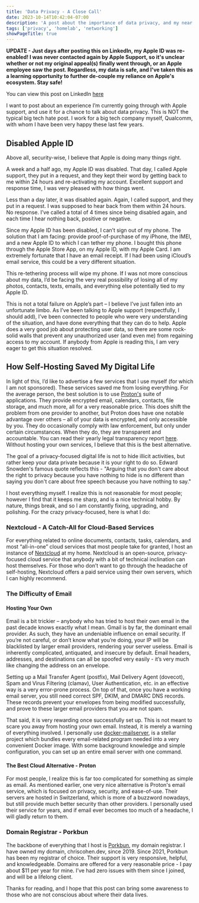 ```yaml
---
title: 'Data Privacy - A Close Call'
date: 2023-10-14T10:42:04-07:00
description: 'A post about the importance of data privacy, and my near miss.'
tags: ['privacy', 'homelab', 'networking']
showPageTitle: true
---
```


**UPDATE - Just days after posting this on LinkedIn, my Apple ID was re-enabled! I was never contacted again by Apple Support, so it's unclear whether or not my original appeal(s) finally went through, or an Apple employee saw the post. Regardless, my data is safe, and I've taken this as a learning opportunity to further de-couple my reliance on Apple's ecosystem. Stay safe!**

You can view this post on LinkedIn [here](https://linkedin.com/pulse/importance-data-privacy-2023-chris-cohen)

I want to post about an experience I’m currently going through with Apple support, and use it for a chance to talk about data privacy. This is NOT the typical big tech hate post. I work for a big tech company myself, Qualcomm, with whom I have been very happy these last few years.

## Disabled Apple ID

Above all, security-wise, I believe that Apple is doing many things right.

A week and a half ago, my Apple ID was disabled. That day, I called Apple support, they put in a request, and they kept their word by getting back to me within 24 hours and re-activating my account. Excellent support and response time, I was very pleased with how things went.

Less than a day later, it was disabled again. Again, I called support, and they put in a request. I was supposed to hear back from them within 24 hours. No response. I’ve called a total of 4 times since being disabled again, and each time I hear nothing back, positive or negative.

Since my Apple ID has been disabled, I can’t sign out of my phone. The solution that I am facing:  provide proof-of-purchase of my iPhone, the IMEI, and a new Apple ID to which I can tether my phone.  I bought this phone through the Apple Store App, on my Apple ID, with my Apple Card. I am extremely fortunate that I have an email receipt. If I had been using iCloud’s email service, this could be a very different situation.

This re-tethering process will wipe my phone. If I was not more conscious about my data, I’d be facing the very real possibility of losing all of my photos, contacts, texts, emails, and everything else potentially tied to my Apple ID.

This is not a total failure on Apple’s part – I believe I’ve just fallen into an unfortunate limbo. As I’ve been talking to Apple support (respectfully, I should add), I’ve been connected to people who were very understanding of the situation, and have done everything that they can do to help. Apple does a very good job about protecting user data, so there are some rock-solid walls that prevent any unauthorized user (and even me) from regaining access to my account. If anybody from Apple is reading this, I am very eager to get this situation resolved.

## How Self-Hosting Saved My Digital Life

In light of this, I’d like to advertise a few services that I use myself (for which I am not sponsored). These services saved me from losing everything. For the average person, the best solution is to use [Proton's](https://proton.me/) suite of applications. They provide encrypted email, calendars, contacts, file storage, and much more, all for a very reasonable price. This does shift the problem from one provider to another, but Proton does have one notable advantage over others – all of your data is encrypted, and only accessible by you. They do occasionally comply with law enforcement, but only under certain circumstances. When they do, they are transparent and accountable. You can read their yearly legal transparency report [here](https://proton.me/legal/transparency). Without hosting your own services, I believe that this is the best alternative.

The goal of a privacy-focused digital life is not to hide illicit activities, but rather keep your data private because it is your right to do so. Edward Snowden's famous quote reflects this - "Arguing that you don't care about the right to privacy because you have nothing to hide is no different than saying you don't care about free speech because you have nothing to say." 

I host everything myself. I realize this is not reasonable for most people; however I find that it keeps me sharp, and is a nice technical hobby. By nature, things break, and so I am constantly fixing, upgrading, and polishing. For the crazy privacy-focused, here is what I do:

### Nextcloud - A Catch-All for Cloud-Based Services

For everything related to online documents, contacts, tasks, calendars, and most “all-in-one” cloud services that most people take for granted, I host an instance of [Nextcloud](https://github.com/nextcloud) at my home. Nextcloud is an open-source, privacy-focused cloud service that anybody with a bit of technical inclination can host themselves. For those who don’t want to go through the headache of self-hosting, Nextcloud offers a paid service using their own servers, which I can highly recommend.

### The Difficulty of Email

#### Hosting Your Own
Email is a bit trickier – anybody who has tried to host their own email in the past decade knows exactly what I mean. Gmail is by far, the dominant email provider.  As such, they have an undeniable influence on email security. If you’re not careful, or don’t know what you’re doing, your IP will be blacklisted by larger email providers, rendering your server useless. Email is inherently complicated, antiquated, and insecure by default. Email headers, addresses, and destinations can all be spoofed very easily - it’s very much like changing the address on an envelope.

Setting up a Mail Transfer Agent (postfix), Mail Delivery Agent (dovecot), Spam and Virus Filtering (clamav), User Authentication, etc. in an effective way is a very error-prone process. On top of that, once you have a working email server, you still need correct SPF, DKIM, and DMARC DNS records. These records prevent your envelopes from being modified successfully, and prove to these larger email providers that you are not spam.

That said, it is very rewarding once successfully set up. This is not meant to scare you away from hosting your own email. Instead, it is merely a warning of everything involved. I personally use [docker-mailserver](https://github.com/docker-mailserver/docker-mailserver), is a stellar project which bundles every email-related program needed into a very convenient Docker image. With some background knowledge and simple configuration, you can set up an entire email server with one command.

#### The Best Cloud Alternative - Proton
For most people, I realize this is far too complicated for something as simple as email. As mentioned earlier, one very nice alternative is Proton's email service, which is focused on privacy, security, and ease-of-use. Their servers are hosted in Switzerland, which is more of a buzzword nowadays, but still provide much better security than other providers. I personally used their service for years, and if email ever becomes too much of a headache, I will gladly return to them.

### Domain Registrar - Porkbun
The backbone of everything that I host is [Porkbun](https://porkbun.com/), my domain registrar. I have owned my domain, chriscohen.dev, since 2019. Since 2021, Porkbun has been my registrar of choice. Their support is very responsive, helpful, and knowledgeable. Domains are offered for a very reasonable price - I pay about $11 per year for mine. I’ve had zero issues with them since I joined, and will be a lifelong client.

Thanks for reading, and I hope that this post can bring some awareness to those who are not conscious about where their data lives.
